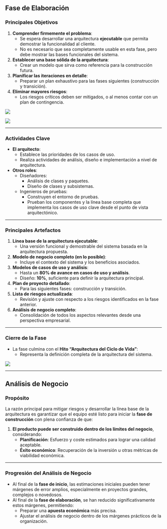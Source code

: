 ## Fase de Elaboración

### Principales Objetivos
1. **Comprender firmemente el problema**:
   - Se espera desarrollar una arquitectura **ejecutable** que permita demostrar la funcionalidad al cliente.
   - No es necesario que sea completamente usable en esta fase, pero debe mostrar las bases funcionales del sistema.
2. **Establecer una base sólida de la arquitectura**:
   - Crear un modelo que sirva como referencia para la construcción futura.
3. **Planificar las iteraciones en detalle**:
   - Preparar un plan exhaustivo para las fases siguientes (construcción y transición).
4. **Eliminar mayores riesgos**:
   - Los riesgos críticos deben ser mitigados, o al menos contar con un plan de contingencia.

![](https://lh7-rt.googleusercontent.com/docsz/AD_4nXfsnAKCVjfKxRm_xVDU-m8C7rAx02XnJFJchwMDCw1hD_IhAy1oCUwfq8eyAoZInDeLYAsfywt4sh6Rg0l56dtDK9Setc8R3sE_QL1L6yx3m5vKGvlXywmr0scdX8CDtFCmA-1saEguYfVYJHaF7oLGLv4?key=VReuh94fGGpJZLGsXsGdUQ)

![](https://lh7-rt.googleusercontent.com/docsz/AD_4nXcCv8OoHV-DtIXiALxZWEIqMRbhNN1z7Pw6VB2v09EdbZCA9L8CdSoORTgPchXtsxf6DOUqBIVCfnEH2GWaLic7Dhe-EjJk2aVWui7W3RbhvqrVg3zeAJoFkdlORNRNf_CQAJLY2FUTx2sk_oC-Hhxclps?key=VReuh94fGGpJZLGsXsGdUQ)

---

### Actividades Clave
- **El arquitecto**:
  - Establece las prioridades de los casos de uso.
  - Realiza actividades de análisis, diseño e implementación a nivel de arquitectura.
- **Otros roles**:
  - Diseñadores:
    - Análisis de clases y paquetes.
    - Diseño de clases y subsistemas.
  - Ingenieros de pruebas:
    - Construyen el entorno de pruebas.
    - Prueban los componentes y la línea base completa que implementa los casos de uso clave desde el punto de vista arquitectónico.

---

### Principales Artefactos
1. **Línea base de la arquitectura ejecutable**:
   - Una versión funcional y demostrable del sistema basada en la arquitectura propuesta.
2. **Modelo de negocio completo (en lo posible)**:
   - Incluye el contexto del sistema y los beneficios asociados.
3. **Modelos de casos de uso y análisis**:
   - Hasta un **80% de avance en casos de uso y análisis**.
   - Diseño: **10%**, suficiente para definir la arquitectura principal.
4. **Plan de proyecto detallado**:
   - Para las siguientes fases: construcción y transición.
5. **Lista de riesgos actualizada**:
   - Revisión y ajuste con respecto a los riesgos identificados en la fase anterior.
6. **Análisis de negocio completo**:
   - Consolidación de todos los aspectos relevantes desde una perspectiva empresarial.

---

### Cierre de la Fase
- La fase culmina con el **Hito “Arquitectura del Ciclo de Vida”**:
  - Representa la definición completa de la arquitectura del sistema.

![](https://lh7-rt.googleusercontent.com/docsz/AD_4nXcVIM7v14sEP3SnkCXfqp9Bxi-mBFIa3O11KJoUfMvarbRq3XqxagPGHjW40tWWveliHVJjV7JXWv12mo2SjSlCgVXJmY4qdNmQoTpNCxZVIYyIzqcMU_RjEwTuh3jZUTDTGlVEgKXK9vYblTvJWs_2JdLZ?key=VReuh94fGGpJZLGsXsGdUQ)

---

## Análisis de Negocio

### Propósito
La razón principal para mitigar riesgos y desarrollar la línea base de la arquitectura es garantizar que el equipo esté listo para iniciar la **fase de construcción** con plena confianza de que:
1. **El producto puede ser construido dentro de los límites del negocio**, considerando:
   - **Planificación**: Esfuerzo y coste estimados para lograr una calidad aceptable.
   - **Éxito económico**: Recuperación de la inversión u otras métricas de viabilidad económica.

---

### Progresión del Análisis de Negocio
- Al final de la **fase de inicio**, las estimaciones iniciales pueden tener márgenes de error amplios, especialmente en proyectos grandes, complejos o novedosos.
- Al final de la **fase de elaboración**, se han reducido significativamente estos márgenes, permitiendo:
  - Preparar una **apuesta económica** más precisa.
  - Ajustar el análisis de negocio dentro de los márgenes prácticos de la organización.

